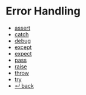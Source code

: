 Error Handling
======

- [assert](assert.md)
- [catch](catch.md)
- [debug](debug.md)
- [except](except.md)
- [expect](expect.md)
- [pass](pass.md)
- [raise](raise.md)
- [throw](throw.md)
- [try](try.md)
- [↵ back](../README.md)
